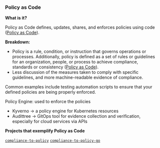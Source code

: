 ### Policy as Code

**What is it?**

Policy as Code defines, updates, shares, and enforces policies using code ([Policy as Code](https://www.redhat.com/en/blog/policy-as-code-automation)).


**Breakdown:**

- Policy is a rule, condition, or instruction that governs operations or processes. Additionally, policy is defined as a set of rules or guidelines for an organization, people, or process to achieve compliance, standards or consistency ([Policy as Code](https://www.redhat.com/en/blog/policy-as-code-automation)).
- Less discussion of the measures taken to comply with specific guidelines, and more machine-readable evidence of compliance. 

Common examples include testing automation scripts to ensure that your defined policies are being properly enforced. 

Policy Engine: used to enforce the policies
- Kyverno -> a policy engine for Kubernetes resources
- Audittree -> GitOps tool for evidence collection and verification, especially for cloud services via APIs

**Projects that exemplify Policy as Code**

[`compliance-to-policy`](https://github.com/oscal-compass/compliance-to-policy)
[`compliance-to-policy-go`](https://github.com/oscal-compass/compliance-to-policy-go)
